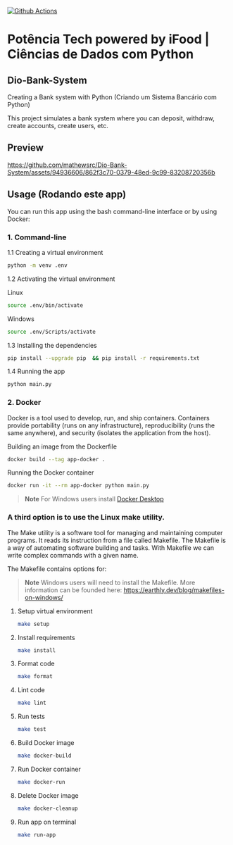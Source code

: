 [![Github Actions](https://github.com/mathewsrc/Dio-Bank-System/actions/workflows/main.yml/badge.svg)](https://github.com/mathewsrc/Dio-Bank-System/actions/workflows/main.yml)

# Potência Tech powered by iFood | Ciências de Dados com Python

## Dio-Bank-System

Creating a Bank system with Python (Criando um Sistema Bancário com Python)

This project simulates a bank system where you can deposit, withdraw, create accounts, create users, etc.

## Preview



https://github.com/mathewsrc/Dio-Bank-System/assets/94936606/862f3c70-0379-48ed-9c99-83208720356b



## Usage (Rodando este app)

You can run this app using the bash command-line interface or by using Docker:

### 1. Command-line

   1.1 Creating a virtual environment

   ```bash
   python -m venv .env
   ```

   1.2 Activating the virtual environment 

   Linux
   ```bash
   source .env/bin/activate
   ```

   Windows
   ```bash
   source .env/Scripts/activate
   ```

   1.3 Installing the dependencies

   ```bash
   pip install --upgrade pip  && pip install -r requirements.txt
   ```

   1.4 Running the app
   
   ```bash
   python main.py
   ```

 ### 2. Docker

Docker is a tool used to develop, run, and ship containers. Containers provide portability (runs on any infrastructure), reproducibility (runs the same anywhere), and security (isolates the application from the host).

   Building an image from the Dockerfile
   ```bash
   docker build --tag app-docker .
   ```
  
   Running the Docker container
   ```bash
   docker run -it --rm app-docker python main.py
   ```
   
> **Note**
> For Windows users install [Docker Desktop](https://www.docker.com/products/docker-desktop/)


### A third option is to use the Linux make utility. 

The Make utility is a software tool for managing and maintaining computer programs. It reads its instruction from a file called Makefile. The Makefile is a way of automating software building and tasks. With Makefile we can write complex commands with a given name.

The Makefile contains options for:

> **Note**
> Windows users will need to install the Makefile. More information can be founded here: https://earthly.dev/blog/makefiles-on-windows/

1. Setup virtual environment
   ```bash
   make setup
   ```
   
2. Install requirements
    ```bash
    make install
    ```

3. Format code
   ```bash
   make format
   ```

4. Lint code
    ```bash
    make lint
    ```

5. Run tests
    ```bash
    make test
     ```
6. Build Docker image
    ```bash
   make docker-build
   ```

7. Run Docker container
    ```bash
   make docker-run
   ```

8. Delete Docker image
    ```bash
   make docker-cleanup
   ```

9. Run app on terminal
     ```bash
   make run-app
   ```

